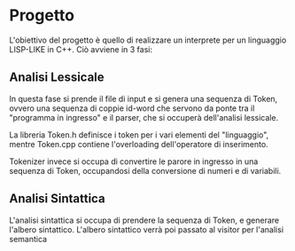 # Progetto
L'obiettivo del progetto è quello di realizzare un interprete per un linguaggio LISP-LIKE in C++.
Ciò avviene in 3 fasi:

## Analisi Lessicale
In questa fase si prende il file di input e si genera una sequenza di Token, ovvero una sequenza di coppie id-word che servono da ponte tra il "programma in ingresso" e il parser, che si occuperà dell'analisi lessicale.

La libreria Token.h definisce i token per i vari elementi del "linguaggio", mentre Token.cpp contiene l'overloading dell'operatore di inserimento.

Tokenizer invece si occupa di convertire le parore in ingresso in una sequenza di Token, occupandosi della conversione di numeri e di variabili.

## Analisi Sintattica
L'analisi sintattica si occupa di prendere la sequenza di Token, e generare l'albero sintattico. L'albero sintattico verrà poi passato al visitor per l'analisi semantica